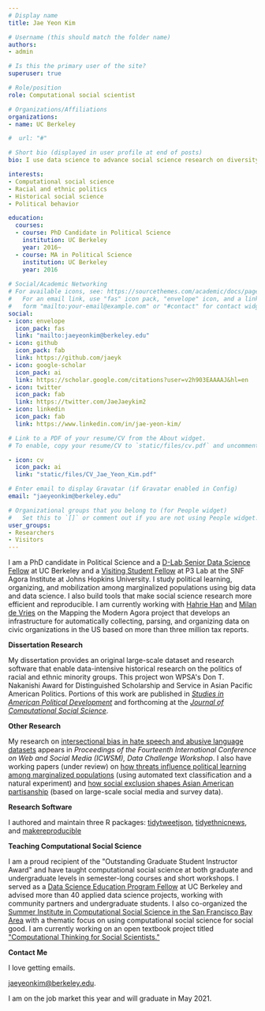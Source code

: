 ```yaml
---
# Display name
title: Jae Yeon Kim

# Username (this should match the folder name)
authors:
- admin

# Is this the primary user of the site?
superuser: true

# Role/position
role: Computational social scientist

# Organizations/Affiliations
organizations:
- name: UC Berkeley

#  url: "#"

# Short bio (displayed in user profile at end of posts)
bio: I use data science to advance social science research on diversity and inclusion.

interests:
- Computational social science
- Racial and ethnic politics
- Historical social science
- Political behavior

education:
  courses:
  - course: PhD Candidate in Political Science
    institution: UC Berkeley
    year: 2016~
  - course: MA in Political Science
    institution: UC Berkeley
    year: 2016
    
# Social/Academic Networking
# For available icons, see: https://sourcethemes.com/academic/docs/page-builder/#icons
#   For an email link, use "fas" icon pack, "envelope" icon, and a link in the
#   form "mailto:your-email@example.com" or "#contact" for contact widget.
social:
- icon: envelope
  icon_pack: fas
  link: "mailto:jaeyeonkim@berkeley.edu"
- icon: github
  icon_pack: fab
  link: https://github.com/jaeyk
- icon: google-scholar
  icon_pack: ai
  link: https://scholar.google.com/citations?user=v2h903EAAAAJ&hl=en
- icon: twitter
  icon_pack: fab
  link: https://twitter.com/JaeJaeykim2
- icon: linkedin
  icon_pack: fab
  link: https://www.linkedin.com/in/jae-yeon-kim/

# Link to a PDF of your resume/CV from the About widget.
# To enable, copy your resume/CV to `static/files/cv.pdf` and uncomment the lines below.

- icon: cv
  icon_pack: ai
  link: "static/files/CV_Jae_Yeon_Kim.pdf"

# Enter email to display Gravatar (if Gravatar enabled in Config)
email: "jaeyeonkim@berkeley.edu"

# Organizational groups that you belong to (for People widget)
#   Set this to `[]` or comment out if you are not using People widget.
user_groups:
- Researchers
- Visitors
---
```


I am a PhD candidate in Political Science and a [D-Lab Senior Data Science Fellow](https://dlab.berkeley.edu/data_science_fellows) at UC Berkeley and a [Visiting Student Fellow](https://snfagora.jhu.edu/people/graduate-student-fellows/) at P3 Lab at the SNF Agora Institute at Johns Hopkins University. I study political learning, organizing, and mobilization among marginalized populations using big data and data science. I also build tools that make social science research more efficient and reproducible. I am currently working with [Hahrie Han](https://politicalscience.jhu.edu/directory/hahrie-han/) and [Milan de Vries](https://www.linkedin.com/in/milan-de-vries-567b7376) on the Mapping the Modern Agora project that develops an infrastructure for automatically collecting, parsing, and organizing data on civic organizations in the US based on more than three million tax reports. 

**Dissertation Research** 

My dissertation provides an original large-scale dataset and research software that enable data-intensive historical research on the politics of racial and ethnic minority groups. This project won WPSA's Don T. Nakanishi Award for Distinguished Scholarship and Service in Asian Pacific American Politics. Portions of this work are published in [*Studies in American Political Development*](https://www.cambridge.org/core/journals/studies-in-american-political-development/article/racism-is-not-enough-minority-coalition-building-in-san-francisco-seattle-and-vancouver/7557642023E744D2E0FA68D800C8E08E) and forthcoming at the [*Journal of Computational Social Science*](https://osf.io/preprints/socarxiv/pg3aq/). 

**Other Research** 

My research on [intersectional bias in hate speech and abusive language datasets](arxiv.org/abs/2005.05921) appears in *Proceedings of the Fourteenth International Conference on Web and Social Media (ICWSM), Data Challenge Workshop*. I also have working papers (under review) on [how threats influence political learning among marginalized populations](osf.io/preprints/socarxiv/y65sd/) (using automated text classification and a natural experiment) and [how social exclusion shapes Asian American partisanship](osf.io/preprints/socarxiv/dvm7r/) (based on large-scale social media and survey data). 

**Research Software** 

I authored and maintain three R packages: [tidytweetjson](https://jaeyk.github.io/tidytweetjson/), [tidyethnicnews](https://jaeyk.github.io/tidyethnicnews/), and [makereproducible](https://jaeyk.github.io/makereproducible/)

**Teaching Computational Social Science** 

I am a proud recipient of the "Outstanding Graduate Student Instructor Award" and have taught computational social science at both graduate and undergraduate levels in semester-long courses and short workshops. I served as a [Data Science Education Program Fellow](https://ocean.sagepub.com/blog/skills/5-principles-to-get-undergraduates-involved-in-real-world-data-science-projects) at UC Berkeley and advised more than 40 applied data science projects, working with community partners and undergraduate students. I also co-organized the [Summer Institute in Computational Social Science in the San Francisco Bay Area](https://bids.berkeley.edu/news/bay-sicss-bridging-computational-social-scientists-and-practitioners-social-good) with a thematic focus on using computational social science for social good. I am currently working on an open textbook project titled ["Computational Thinking for Social Scientists."](https://jaeyk.github.io/PS239T/)

**Contact Me**

I love getting emails. 

[jaeyeonkim@berkeley.edu](mailto:jaeyeonkim@berkeley.edu).

I am on the job market this year and will graduate in May 2021. 

